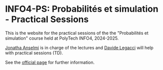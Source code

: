 # INFO4-PS: Probabilit&eacute;s et simulation - Practical Sessions

This is the website for the practical sessions of the the "Probabilit&eacute;s et simulation" course held at PolyTech INFO4, 2024-2025.

[Jonatha Anselmi](mailto:jonatha.anselmi@inria.fr) is in charge of the lectures and [Davide Legacci](mailto:davide.legacci@univ-grenoble-alpes.fr) will help with practical sessions (TD).

See the [official page](https://github.com/jonatha-anselmi/INFO4-PS) for further information.
